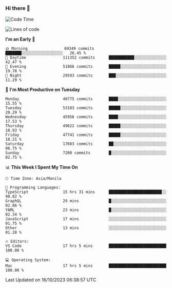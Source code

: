 ### Hi there 👋

<!--START_SECTION:waka-->
![Code Time](http://img.shields.io/badge/Code%20Time-4%2C428%20hrs%209%20mins-blue)

![Lines of code](https://img.shields.io/badge/From%20Hello%20World%20I%27ve%20Written-104.1%20million%20lines%20of%20code-blue)

**I'm an Early 🐤** 

```text
🌞 Morning                69349 commits       ███████░░░░░░░░░░░░░░░░░░   26.45 % 
🌆 Daytime                111352 commits      ███████████░░░░░░░░░░░░░░   42.47 % 
🌃 Evening                51866 commits       █████░░░░░░░░░░░░░░░░░░░░   19.78 % 
🌙 Night                  29593 commits       ███░░░░░░░░░░░░░░░░░░░░░░   11.29 % 
```
📅 **I'm Most Productive on Tuesday** 

```text
Monday                   40775 commits       ████░░░░░░░░░░░░░░░░░░░░░   15.55 % 
Tuesday                  53183 commits       █████░░░░░░░░░░░░░░░░░░░░   20.29 % 
Wednesday                45956 commits       ████░░░░░░░░░░░░░░░░░░░░░   17.53 % 
Thursday                 49622 commits       █████░░░░░░░░░░░░░░░░░░░░   18.93 % 
Friday                   47741 commits       █████░░░░░░░░░░░░░░░░░░░░   18.21 % 
Saturday                 17683 commits       ██░░░░░░░░░░░░░░░░░░░░░░░   06.75 % 
Sunday                   7200 commits        █░░░░░░░░░░░░░░░░░░░░░░░░   02.75 % 
```


📊 **This Week I Spent My Time On** 

```text
🕑︎ Time Zone: Asia/Manila

💬 Programming Languages: 
TypeScript               15 hrs 31 mins      ███████████████████████░░   90.82 % 
GraphQL                  29 mins             █░░░░░░░░░░░░░░░░░░░░░░░░   02.86 % 
YAML                     23 mins             █░░░░░░░░░░░░░░░░░░░░░░░░   02.34 % 
JavaScript               17 mins             ░░░░░░░░░░░░░░░░░░░░░░░░░   01.75 % 
Other                    13 mins             ░░░░░░░░░░░░░░░░░░░░░░░░░   01.28 % 

🔥 Editors: 
VS Code                  17 hrs 5 mins       █████████████████████████   100.00 % 

💻 Operating System: 
Mac                      17 hrs 5 mins       █████████████████████████   100.00 % 
```


 Last Updated on 16/10/2023 06:38:57 UTC
<!--END_SECTION:waka-->


<!--
**rad182/rad182** is a ✨ _special_ ✨ repository because its `README.md` (this file) appears on your GitHub profile.

Here are some ideas to get you started:

- 🔭 I’m currently working on ...
- 🌱 I’m currently learning ...
- 👯 I’m looking to collaborate on ...
- 🤔 I’m looking for help with ...
- 💬 Ask me about ...
- 📫 How to reach me: ...
- 😄 Pronouns: ...
- ⚡ Fun fact: ...
-->
